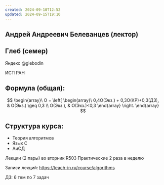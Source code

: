 ```yaml
---
created: 2024-09-10T12:52
updated: 2024-09-15T19:10
---
```

## Андрей Андреевич Белеванцев (лектор)

## Глеб (семер)
Яндекс
@glebodin

ИСП РАН

## Формула (общая):
$$
\begin{array}\
O = \left[
\begin{array}\
0,4O(Экз.) + 0,3О(КР)+0,3(ДЗ), & O(Экз.) \geq 0,3 \\
O(Экз.), & O(Экз.)<0,3
\end{array}
\right.
\end{array}
$$
## Структура курса:

- Теория алгоритмов
- Язык С
- АиСД

Лекции (2 пары) во вторник R503
Практические 2 раза в неделю

Записи лекций:
https://teach-in.ru/course/algorithms

ДЗ: 6 тем по 7 задач